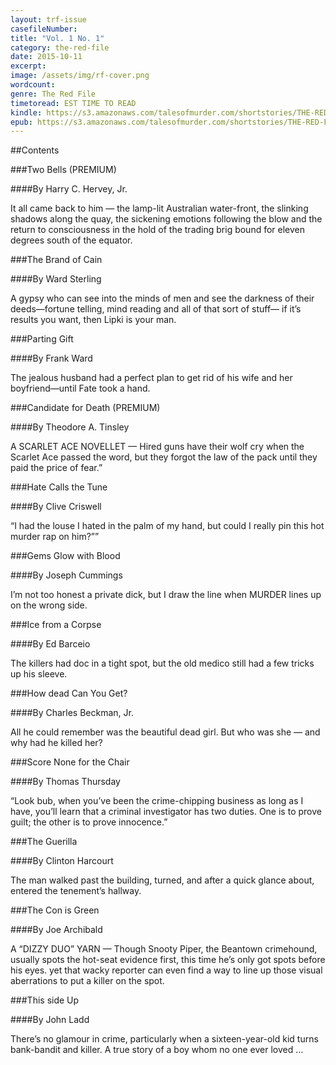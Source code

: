 ```yaml
---
layout: trf-issue
casefileNumber: 
title: "Vol. 1 No. 1"
category: the-red-file
date: 2015-10-11
excerpt: 
image: /assets/img/rf-cover.png
wordcount: 
genre: The Red File
timetoread: EST TIME TO READ
kindle: https://s3.amazonaws.com/talesofmurder.com/shortstories/THE-RED-FILE-v1n1.mobi
epub: https://s3.amazonaws.com/talesofmurder.com/shortstories/THE-RED-FILE-v1n1.epub
--- 
```


##Contents

###Two Bells (PREMIUM)

####By Harry C. Hervey, Jr.

It all came back to him — the lamp-lit Australian water-front, the slinking shadows along the quay, the sickening emotions following the blow and the return to consciousness in the hold of the trading brig bound for eleven degrees south of the equator.

###The Brand of Cain

####By Ward Sterling

A gypsy who can see into the minds of men and see the darkness of their deeds—fortune telling, mind reading and all of that sort of stuff— if it’s results you want, then Lipki is your man.

###Parting Gift

####By Frank Ward

The jealous husband had a perfect plan to get rid of his wife and her boyfriend—until Fate took a hand.

###Candidate for Death (PREMIUM)

####By Theodore A. Tinsley

A SCARLET ACE NOVELLET — Hired guns have their wolf cry when the Scarlet Ace passed the word, but they forgot the law of the pack until they paid the price of fear.”

###Hate Calls the Tune

####By Clive Criswell

“I had the louse I hated in the palm of my hand, but could I really pin this hot murder rap on him?””

###Gems Glow with Blood

####By Joseph Cummings

I’m not too honest a private dick, but I draw the line when MURDER lines up on the wrong side.

###Ice from a Corpse

####By Ed Barceio

The killers had doc in a tight spot, but the old medico still had a few tricks up his sleeve.

###How dead Can You Get?

####By Charles Beckman, Jr.

All he could remember was the beautiful dead girl. But who was she — and why had he killed her?

###Score None for the Chair

####By Thomas Thursday

“Look bub, when you’ve been the crime-chipping business as long as I have, you’ll learn that a criminal investigator has two duties. One is to prove guilt; the other is to prove innocence.”

###The Guerilla

####By Clinton Harcourt

The man walked past the building, turned, and after a quick glance about, entered the tenement’s hallway.

###The Con is Green

####By Joe Archibald

A “DIZZY DUO” YARN — Though Snooty Piper, the Beantown crimehound, usually spots the hot-seat evidence first, this time he’s only got spots before his eyes. yet that wacky reporter can even find a way to line up those visual aberrations to put a killer on the spot.

###This side Up

####By John Ladd

There’s no glamour in crime, particularly when a sixteen-year-old kid turns bank-bandit and killer. A true story of a boy whom no one ever loved …